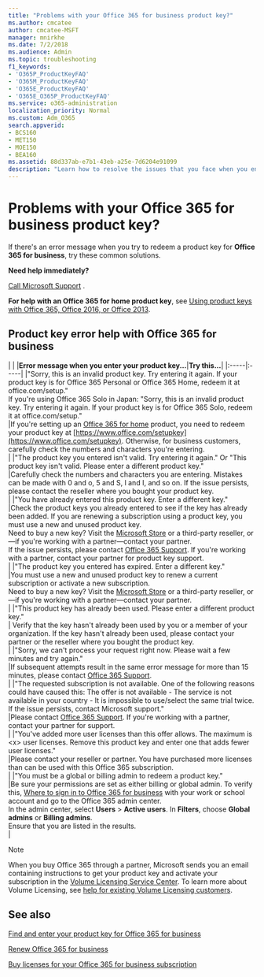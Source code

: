 ```yaml
---
title: "Problems with your Office 365 for business product key?"
ms.author: cmcatee
author: cmcatee-MSFT
manager: mnirkhe
ms.date: 7/2/2018
ms.audience: Admin
ms.topic: troubleshooting
f1_keywords:
- 'O365P_ProductKeyFAQ'
- 'O365M_ProductKeyFAQ'
- 'O365E_ProductKeyFAQ'
- 'O365E_O365P_ProductKeyFAQ'
ms.service: o365-administration
localization_priority: Normal
ms.custom: Adm_O365
search.appverid:
- BCS160
- MET150
- MOE150
- BEA160
ms.assetid: 88d337ab-e7b1-43eb-a25e-7d6204e91099
description: "Learn how to resolve the issues that you face when you enter your product key for Office 365 for business. "
---
```


# Problems with your Office 365 for business product key?

If there's an error message when you try to redeem a product key for **Office 365 for business**, try these common solutions. 
  
 **Need help immediately?**
  
[Call Microsoft Support](../contact-support-for-business-products.md) . 
  
 **For help with an Office 365 for home product key**, see [Using product keys with Office 365, Office 2016, or Office 2013](https://support.office.com/article/12a5763a-d45c-4685-8c95-a44500213759.aspx).
  
## Product key error help with Office 365 for business

|
|
|**Error message when you enter your product key...**|**Try this...**|
|:-----|:-----|
|"Sorry, this is an invalid product key. Try entering it again. If your product key is for Office 365 Personal or Office 365 Home, redeem it at office.com/setup."  <br/> If you're using Office 365 Solo in Japan: "Sorry, this is an invalid product key. Try entering it again. If your product key is for Office 365 Solo, redeem it at office.com/setup."  <br/> |If you're setting up an [Office 365 for home](https://support.office.com/article/28cbc8cf-1332-4f04-9123-9b660abb629e.aspx) product, you need to redeem your product key at [https://www.office.com/setupkey](https://www.office.com/setupkey). Otherwise, for business customers, carefully check the numbers and characters you're entering.  <br/> |
|"The product key you entered isn't valid. Try entering it again." Or "This product key isn't valid. Please enter a different product key."  <br/> |Carefully check the numbers and characters you are entering. Mistakes can be made with 0 and o, 5 and S, l and I, and so on. If the issue persists, please contact the reseller where you bought your product key.  <br/> |
|"You have already entered this product key. Enter a different key."  <br/> |Check the product keys you already entered to see if the key has already been added. If you are renewing a subscription using a product key, you must use a new and unused product key.  <br/> Need to buy a new key? Visit the [Microsoft Store](https://go.microsoft.com/fwlink/p/?LinkId=529160) or a third-party reseller, or—if you're working with a partner—contact your partner.  <br/>  If the issue persists, please contact [Office 365 Support](../contact-support-for-business-products.md). If you're working with a partner, contact your partner for product key support.  <br/> |
|"The product key you entered has expired. Enter a different key."  <br/> |You must use a new and unused product key to renew a current subscription or activate a new subscription.  <br/> Need to buy a new key? Visit the [Microsoft Store](https://go.microsoft.com/fwlink/p/?LinkId=529160) or a third-party reseller, or—if you're working with a partner—contact your partner.  <br/> |
|"This product key has already been used. Please enter a different product key."  <br/> | Verify that the key hasn't already been used by you or a member of your organization. If the key hasn't already been used, please contact your partner or the reseller where you bought the product key.  <br/> |
|"Sorry, we can't process your request right now. Please wait a few minutes and try again."  <br/> |If subsequent attempts result in the same error message for more than 15 minutes, please contact [Office 365 Support](../contact-support-for-business-products.md).  <br/> |
|"The requested subscription is not available. One of the following reasons could have caused this: The offer is not available - The service is not available in your country - It is impossible to use/select the same trial twice. If the issue persists, contact Microsoft support."  <br/> |Please contact [Office 365 Support](../contact-support-for-business-products.md). If you're working with a partner, contact your partner for support.  <br/> |
|"You've added more user licenses than this offer allows. The maximum is \<x\> user licenses. Remove this product key and enter one that adds fewer user licenses."  <br/> |Please contact your reseller or partner. You have purchased more licenses than can be used with this Office 365 subscription.  <br/> |
|"You must be a global or billing admin to redeem a product key."  <br/> |Be sure your permissions are set as either billing or global admin. To verify this, [Where to sign in to Office 365 for business](https://support.office.com/article/e9eb7d51-5430-4929-91ab-6157c5a050b4) with your work or school account and go to the Office 365 admin center.  <br/> In the admin center, select **Users** \> **Active users**. In **Filters**, choose **Global admins** or **Billing admins**.  <br/> Ensure that you are listed in the results.  <br/> |
   
> [!NOTE]
> When you buy Office 365 through a partner, Microsoft sends you an email containing instructions to get your product key and activate your subscription in the [Volume Licensing Service Center](https://go.microsoft.com/fwlink/p/?LinkID=282016). To learn more about Volume Licensing, see [help for existing Volume Licensing customers](https://go.microsoft.com/fwlink/p/?LinkId=534992). 
  
## See also

[Find and enter your product key for Office 365 for business](enter-your-product-key.md)
  
[Renew Office 365 for business](../subscriptions-and-billing/renew-your-subscription-0.md)
  
[Buy licenses for your Office 365 for business subscription](../subscriptions-and-billing/buy-licenses.md)

